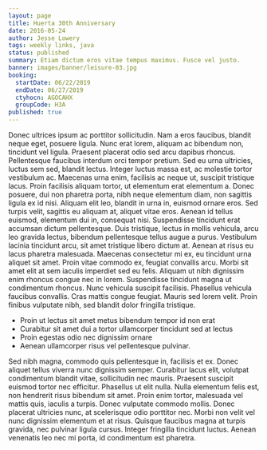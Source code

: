 ```yaml
---
layout: page
title: Huerta 30th Anniversary
date: 2016-05-24
author: Jesse Lowery
tags: weekly links, java
status: published
summary: Etiam dictum eros vitae tempus maximus. Fusce vel justo.
banner: images/banner/leisure-03.jpg
booking:
  startDate: 06/22/2019
  endDate: 06/27/2019
  ctyhocn: AGOCAHX
  groupCode: H3A
published: true
---
```

Donec ultrices ipsum ac porttitor sollicitudin. Nam a eros faucibus, blandit neque eget, posuere ligula. Nunc erat lorem, aliquam ac bibendum non, tincidunt vel ligula. Praesent placerat odio sed arcu dapibus rhoncus. Pellentesque faucibus interdum orci tempor pretium. Sed eu urna ultricies, luctus sem sed, blandit lectus. Integer luctus massa est, ac molestie tortor vestibulum ac. Maecenas urna enim, facilisis ac neque ut, suscipit tristique lacus. Proin facilisis aliquam tortor, ut elementum erat elementum a. Donec posuere, dui non pharetra porta, nibh neque elementum diam, non sagittis ligula ex id nisi. Aliquam elit leo, blandit in urna in, euismod ornare eros. Sed turpis velit, sagittis eu aliquam at, aliquet vitae eros. Aenean id tellus euismod, elementum dui in, consequat nisi. Suspendisse tincidunt erat accumsan dictum pellentesque.
Duis tristique, lectus in mollis vehicula, arcu leo gravida lectus, bibendum pellentesque tellus augue a purus. Vestibulum lacinia tincidunt arcu, sit amet tristique libero dictum at. Aenean at risus eu lacus pharetra malesuada. Maecenas consectetur mi ex, eu tincidunt urna aliquet sit amet. Proin vitae commodo ex, feugiat convallis arcu. Morbi sit amet elit at sem iaculis imperdiet sed eu felis. Aliquam ut nibh dignissim enim rhoncus congue nec in lorem. Suspendisse tincidunt magna ut condimentum rhoncus. Nunc vehicula suscipit facilisis. Phasellus vehicula faucibus convallis. Cras mattis congue feugiat. Mauris sed lorem velit. Proin finibus vulputate nibh, sed blandit dolor fringilla tristique.

* Proin ut lectus sit amet metus bibendum tempor id non erat
* Curabitur sit amet dui a tortor ullamcorper tincidunt sed at lectus
* Proin egestas odio nec dignissim ornare
* Aenean ullamcorper risus vel pellentesque pulvinar.

Sed nibh magna, commodo quis pellentesque in, facilisis et ex. Donec aliquet tellus viverra nunc dignissim semper. Curabitur lacus elit, volutpat condimentum blandit vitae, sollicitudin nec mauris. Praesent suscipit euismod tortor nec efficitur. Phasellus ut elit nulla. Nulla elementum felis est, non hendrerit risus bibendum sit amet. Proin enim tortor, malesuada vel mattis quis, iaculis a turpis. Donec vulputate commodo mollis. Donec placerat ultricies nunc, at scelerisque odio porttitor nec. Morbi non velit vel nunc dignissim elementum et at risus. Quisque faucibus magna at turpis gravida, nec pulvinar ligula cursus. Integer fringilla tincidunt luctus. Aenean venenatis leo nec mi porta, id condimentum est pharetra.
